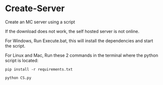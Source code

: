# Create-Server
Create an MC server using a script

If the download does not work, the self hosted server is not online.

For Windows,
Run Execute.bat, this will install the dependencies and start the script.

For Linux and Mac,
Run these 2 commands in the terminal where the python script is located:
```
pip install -r requirements.txt

python CS.py
```

